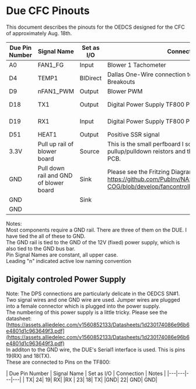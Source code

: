 # Due CFC Pinouts

This document describes the pinouts for the OEDCS designed for the CFC of approximately Aug. 18th.


| Due Pin Number  | 	Signal Name  | Set as I/O  | Connection  |  Notes |
|---|---|---|---|---|
| A0 |	FAN1_FG | Input | Blower 1 Tachometer
| D4 |	TEMP1	| BIDirect |	Dallas One-Wire connection to Thermocouple Breakouts |	Daisy chain connection to temprature probes. Address of ???
| D9 | nFAN1_PWM | Output | Blower PWM | This output will be inverted
| D18 |	TX1 | Output |	Digital Power Supply TF800 Pin 23 | This is Serial1 TX for (power supply)[https://assets.alliedelec.com/v1560852133/Datasheets/1d230174086e96b6e4801d1c963649f3.pdf]
| D19 | RX1 |Input | Digital Power Supply TF800 Pin 24 | This is Serial1 RX for (power supply) [https://assets.alliedelec.com/v1560852133/Datasheets/1d230174086e96b6e4801d1c963649f3.pdf]
| D51 |HEAT1 |Output |	Positive SSR signal
| 3.3V | Pull up rail of blower board| Source | This is the small perfboard I soldered to gether with pullup/pulldown reistors and then glued onto the DB25 PCB.
| GND |	Pull down rail and GND of blower board |Sink|	Please see the Fritzing Diagram of this breakout board: https://github.com/PubInv/NASA-COG/blob/develop/fancontroller/SanyoAceBreakout.fzz
| GND | | Sink | |			Digital Power Supply TF800 Pin 22
| GND |

Notes: 			
Most components require a GND rail. There are three of them on the DUE. I have tied the all of these to GND.			
The GND rail is tied to the GND of the 12V (fixed) power supply, which is also tied to the GND bus bar.			
Pin Signal Names are constant, all upper case. 			
Leading "n" indicated active low naming convention			


## Digitaly controled Power Supply				
Note: The DPS connections are particularly delicate in the OEDCS SN#1.				
Two signal wires and one GND wire are used. Jumper wires are plugged into a female connector which is plugged into the power supply. 				
The numbering of this power supply is a little tricky. Please see the datasheet: [https://assets.alliedelec.com/v1560852133/Datasheets/1d230174086e96b6e4801d1c963649f3.pdf](https://assets.alliedelec.com/v1560852133/Datasheets/1d230174086e96b6e4801d1c963649f3.pdf)			
In additon to the GND wire, the DUE's Serial1 interface is used. This is pins 19(RX) and 18(TX). 				
These are connected to Pins on the TF800:				

| Due Pin Number  | 	Signal Name  | Set as I/O  | Connection  |  Notes |
|---|---|---|---|
| TX|	24|	19|	RX|	
|RX |	23|	18|	TX|	
|GND|	22|	GND|	GND|	
